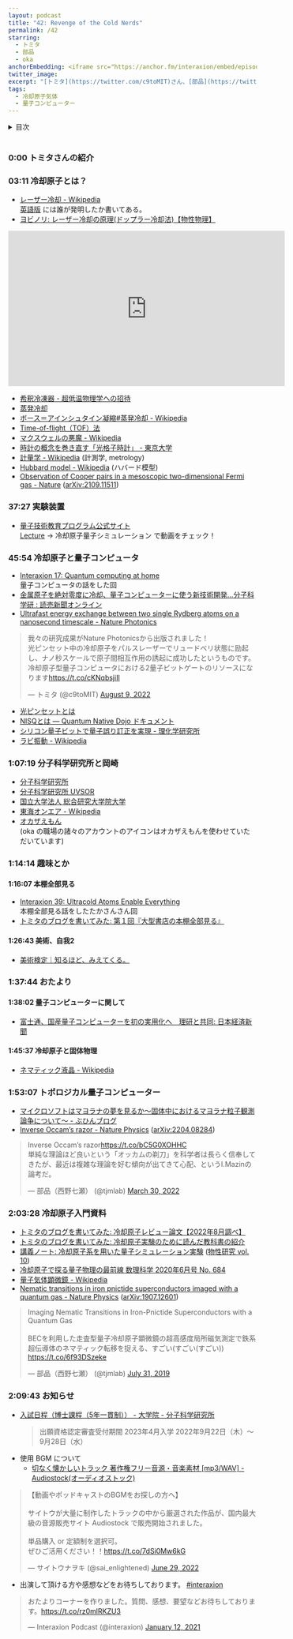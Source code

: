 ```yaml
---
layout: podcast
title: "42: Revenge of the Cold Nerds"
permalink: /42
starring:
  - トミタ
  - 部品
  - oka
anchorEmbedding: <iframe src="https://anchor.fm/interaxion/embed/episodes/42-Revenge-of-the-Cold-Nerds-----oka-e1o5lsj" height="102px" width="100%" frameborder="0" scrolling="no"></iframe>
twitter_image: 
excerpt: "[トミタ](https://twitter.com/c9toMIT)さん、[部品](https://twitter.com/tjmlab)、[oka](https://twitter.com/nowohyeah)で冷却原子気体、冷却原子型量子コンピューター、趣味の開拓という趣味、本棚全部見る、冷却原子と固体物理の研究手法などについて話しました。"
tags:
  - 冷却原子気体
  - 量子コンピューター
---
```


<details>
<!-- https://github.com/gettalong/kramdown/issues/155#issuecomment-339793629 -->
<summary markdown='span'>目次</summary>
<nav>
  * this unordered seed list will be replaced by toc as unordered list
  {:toc}
<!-- https://stackoverflow.com/a/38419441/11480802 -->
</nav>
</details>
<br>

### 0:00 トミタさんの紹介

### 03:11 冷却原子とは？

- [レーザー冷却 - Wikipedia](https://ja.wikipedia.org/wiki/%E3%83%AC%E3%83%BC%E3%82%B6%E3%83%BC%E5%86%B7%E5%8D%B4)  
  [英語版](https://en.wikipedia.org/wiki/Doppler_cooling) には誰が発明したか書いてある。
- [ヨビノリ: レーザー冷却の原理(ドップラー冷却法)【物性物理】](https://youtu.be/kBEwOVH4PBU)

<div style="text-align: center;">
<iframe width="560" height="315" src="https://www.youtube.com/embed/kBEwOVH4PBU" title="YouTube video player" frameborder="0" allow="accelerometer; autoplay; clipboard-write; encrypted-media; gyroscope; picture-in-picture" allowfullscreen></iframe>
</div>

- [希釈冷凍器 - 超低温物理学への招待](https://www.sci.osaka-cu.ac.jp/phys/ult/invitation/cryo/dr.html)
- [蒸発冷却](http://qo.phys.gakushuin.ac.jp/~torii/bec/tutorial/chapter2_3.html)
- [ボース＝アインシュタイン凝縮#蒸発冷却 - Wikipedia](https://ja.wikipedia.org/wiki/%E3%83%9C%E3%83%BC%E3%82%B9%EF%BC%9D%E3%82%A2%E3%82%A4%E3%83%B3%E3%82%B7%E3%83%A5%E3%82%BF%E3%82%A4%E3%83%B3%E5%87%9D%E7%B8%AE#%E8%92%B8%E7%99%BA%E5%86%B7%E5%8D%B4)
- [Time-of-flight（TOF）法](https://qo.phys.gakushuin.ac.jp/~torii/bec/tutorial/chapter2_4.html)
- [マクスウェルの悪魔 - Wikipedia](https://ja.wikipedia.org/wiki/%E3%83%9E%E3%82%AF%E3%82%B9%E3%82%A6%E3%82%A7%E3%83%AB%E3%81%AE%E6%82%AA%E9%AD%94)
- [時計の概念を巻き直す「光格子時計」 - 東京大学](https://www.u-tokyo.ac.jp/focus/ja/features/f_00063.html)
- [計量学 - Wikipedia](https://ja.wikipedia.org/wiki/%E8%A8%88%E9%87%8F%E5%AD%A6) (計測学, metrology)
- [Hubbard model - Wikipedia](https://en.wikipedia.org/wiki/Hubbard_model) (ハバード模型)
- [Observation of Cooper pairs in a mesoscopic two-dimensional Fermi gas - Nature](https://www.nature.com/articles/s41586-022-04678-1) ([arXiv:2109.11511](https://arxiv.org/abs/2109.11511))

### 37:27 実験装置

- [量子技術教育プログラム公式サイト](https://www.sqei.c.u-tokyo.ac.jp/qed/)  
  [Lecture](https://www.sqei.c.u-tokyo.ac.jp/qed/lecture/) → 冷却原子量子シミュレーション で動画をチェック！

### 45:54 冷却原子と量子コンピュータ

- [Interaxion 17: Quantum computing at home](https://interaxion-podcast.github.io/17)  
  量子コンピュータの話をした回
- [金属原子を絶対零度に冷却、量子コンピューターに使う新技術開発…分子科学研 : 読売新聞オンライン](https://www.yomiuri.co.jp/science/20220809-OYT1T50027/)
- [Ultrafast energy exchange between two single Rydberg atoms on a nanosecond timescale - Nature Photonics](https://www.nature.com/articles/s41566-022-01047-2)

<blockquote class="twitter-tweet tw-align-center"><p lang="ja" dir="ltr">我々の研究成果がNature Photonicsから出版されました！<br>光ピンセット中の冷却原子をパルスレーザーでリュードベリ状態に励起し、ナノ秒スケールで原子間相互作用の誘起に成功したというものです。冷却原子型量子コンピュータにおける2量子ビットゲートのリソースになります<a href="https://t.co/cKNqbsjiIl">https://t.co/cKNqbsjiIl</a></p>&mdash; トミタ (@c9toMIT) <a href="https://twitter.com/c9toMIT/status/1556800981140389889?ref_src=twsrc%5Etfw">August 9, 2022</a>
</blockquote> <script async src="https://platform.twitter.com/widgets.js" charset="utf-8"></script>

- [光ピンセットとは](https://www.thorlabs.co.jp/newgrouppage9.cfm?objectgroup_id=10774)
- [NISQとは — Quantum Native Dojo ドキュメント](https://dojo.qulacs.org/ja/latest/notebooks/2.1_NISQ_and_long_term.html)
- [シリコン量子ビットで量子誤り訂正を実現 - 理化学研究所](https://www.riken.jp/press/2022/20220825_1/index.html)
- [ラビ振動 - Wikipedia](https://ja.wikipedia.org/wiki/%E3%83%A9%E3%83%93%E6%8C%AF%E5%8B%95)

### 1:07:19 分子科学研究所と岡崎

- [分子科学研究所](https://www.ims.ac.jp/)
- [分子科学研究所 UVSOR](https://www.uvsor.ims.ac.jp/)
- [国立大学法人 総合研究大学院大学](https://www.soken.ac.jp/)
- [東海オンエア - Wikipedia](https://ja.wikipedia.org/wiki/%E6%9D%B1%E6%B5%B7%E3%82%AA%E3%83%B3%E3%82%A8%E3%82%A2)
- [オカザえもん](https://okazaemon.co/)  
  (oka の職場の諸々のアカウントのアイコンはオカザえもんを使わせていただいています)

### 1:14:14 趣味とか

#### 1:16:07 本棚全部見る

- [Interaxion 39: Ultracold Atoms Enable Everything](https://interaxion-podcast.github.io/39)  
  本棚全部見る話をしたたかさんさん回
- [トミタのブログを書いてみた: 第１回『大型書店の本棚全部見る』](http://tomitanoblogwokaitemita.blogspot.com/2018/08/blog-post_17.html)

#### 1:26:43 美術、自我2

- [美術検定｜知るほど、みえてくる。](https://www.bijutsukentei.com/)

### 1:37:44 おたより

#### 1:38:02 量子コンピューターに関して

- [富士通、国産量子コンピューターを初の実用化へ　理研と共同: 日本経済新聞](https://www.nikkei.com/article/DGXZQOUC122B90S2A810C2000000/)

#### 1:45:37 冷却原子と固体物理

- [ネマティック液晶 - Wikipedia](https://ja.wikipedia.org/wiki/%E3%83%8D%E3%83%9E%E3%83%86%E3%82%A3%E3%83%83%E3%82%AF%E6%B6%B2%E6%99%B6)

### 1:53:07 トポロジカル量子コンピューター

- [マイクロソフトはマヨラナの夢を見るか～固体中におけるマヨラナ粒子観測論争について～ - ぶひんブログ](https://buhin-blog.blogspot.com/2022/08/blog-post.html)
- [Inverse Occam’s razor - Nature Physics](https://www.nature.com/articles/s41567-022-01575-2) ([arXiv:2204.08284](https://arxiv.org/abs/2204.08284))

<blockquote class="twitter-tweet tw-align-center"><p lang="ja" dir="ltr">Inverse Occam’s razor<a href="https://t.co/bC5G0XOHHC">https://t.co/bC5G0XOHHC</a><br>単純な理論ほど良いという「オッカムの剃刀」を科学者は長らく信奉してきたが、最近は複雑な理論を好む傾向が出てきて心配、というI.Mazinの論考だ。</p>&mdash; 部品（西野七瀬） (@tjmlab) <a href="https://twitter.com/tjmlab/status/1508962788672081921?ref_src=twsrc%5Etfw">March 30, 2022</a>
</blockquote> <script async src="https://platform.twitter.com/widgets.js" charset="utf-8"></script>

### 2:03:28 冷却原子入門資料

- [トミタのブログを書いてみた: 冷却原子レビュー論文【2022年8月調べ】](http://tomitanoblogwokaitemita.blogspot.com/2022/08/20228.html)
- [トミタのブログを書いてみた: 冷却原子実験のために読んだ教科書の紹介](http://tomitanoblogwokaitemita.blogspot.com/2018/12/blog-post.html)
- [講義ノート: 冷却原子系を用いた量子シミュレーション実験](https://repository.kulib.kyoto-u.ac.jp/dspace/handle/2433/269382) ([物性研究 vol. 10](http://mercury.yukawa.kyoto-u.ac.jp/~bussei.kenkyu/archives/category/2022/vol10-1))
- [冷却原子で探る量子物理の最前線 数理科学 2020年6月号 No. 684](https://amzn.to/3Ly757a)
- [量子気体顕微鏡 - Wikipedia](https://ja.wikipedia.org/wiki/%E9%87%8F%E5%AD%90%E6%B0%97%E4%BD%93%E9%A1%95%E5%BE%AE%E9%8F%A1)
- [Nematic transitions in iron pnictide superconductors imaged with a quantum gas - Nature Physics](https://www.nature.com/articles/s41567-020-0826-8) ([arXiv:1907.12601](https://aps.arxiv.org/abs/1907.12601))

<blockquote class="twitter-tweet tw-align-center"><p lang="ja" dir="ltr">Imaging Nematic Transitions in Iron-Pnictide Superconductors with a Quantum Gas<br><br>BECを利用した走査型量子冷却原子顕微鏡の超高感度局所磁気測定で鉄系超伝導体のネマティック転移を捉える、すごい(すごい(すごい))<br> <a href="https://t.co/6f93DSzeke">https://t.co/6f93DSzeke</a></p>&mdash; 部品（西野七瀬） (@tjmlab) <a href="https://twitter.com/tjmlab/status/1156388807039582208?ref_src=twsrc%5Etfw">July 31, 2019</a>
</blockquote> <script async src="https://platform.twitter.com/widgets.js" charset="utf-8"></script>

### 2:09:43 お知らせ

- [⼊試⽇程（博士課程（5年一貫制）） - 大学院 - 分子科学研究所](https://www.ims.ac.jp/education/5y.html)  
  >出願資格認定審査受付期間
  >2023年4月入学
  >2022年9月22日（木）～9月28日（水）
- 使用 BGM について
  - [切なく懐かしいトラック 著作権フリー音源・音楽素材 [mp3/WAV] - Audiostock(オーディオストック)](https://audiostock.jp/audio/1267554)

<blockquote class="twitter-tweet tw-align-center"><p lang="ja" dir="ltr">【動画やポッドキャストのBGMをお探しの方へ】<br><br>サイトウが大量に制作したトラックの中から厳選された作品が、国内最大級の音源販売サイト Audiostock で販売開始されました。<br><br>単品購入 or 定額制を選択可。<br>ぜひご活用ください！！<a href="https://t.co/7dSi0Mw6kG">https://t.co/7dSi0Mw6kG</a></p>&mdash; サイトウナヲキ (@sai_enlightened) <a href="https://twitter.com/sai_enlightened/status/1542127615959392256?ref_src=twsrc%5Etfw">June 29, 2022</a>
</blockquote> <script async src="https://platform.twitter.com/widgets.js" charset="utf-8"></script>

- 出演して頂ける方や感想などをお待ちしております。 [#interaxion](https://twitter.com/hashtag/interaxion)

<blockquote class="twitter-tweet tw-align-center"><p lang="ja" dir="ltr">おたよりコーナーを作りました。質問、感想、要望などお待ちしております。<a href="https://t.co/rz0mlRKZU3">https://t.co/rz0mlRKZU3</a></p>— Interaxion Podcast (@interaxion) <a href="https://twitter.com/interaxion/status/1348936492488421378?ref_src=twsrc%5Etfw">January 12, 2021</a>
</blockquote> <script async src="https://platform.twitter.com/widgets.js" charset="utf-8"></script>
